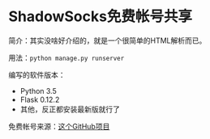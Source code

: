 # ShadowSocks免费帐号共享

简介：其实没啥好介绍的，就是一个很简单的HTML解析而已。

用法：`python manage.py runserver`

编写的软件版本：

* Python 3.5
* Flask 0.12.2
* 其他，反正都安装最新版就行了

免费帐号来源：[这个GitHub项目](https://github.com/Alvin9999/new-pac/wiki/ss%E5%85%8D%E8%B4%B9%E8%B4%A6%E5%8F%B7)

